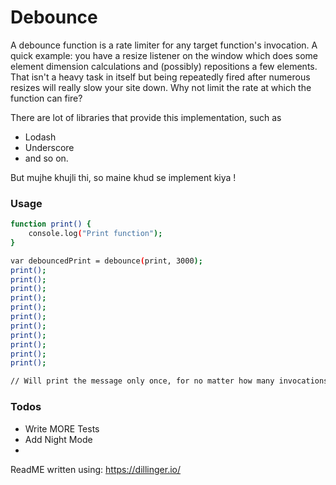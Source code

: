 # Debounce

A debounce function is a rate limiter for any target function's invocation. A quick example:  you have a resize listener on the window which does some element dimension calculations and (possibly)  repositions a few elements.  That isn't a heavy task in itself but being repeatedly fired after numerous resizes will really slow your site down.  Why not limit the rate at which the function can fire?

There are lot of libraries that provide this implementation, such as

  - Lodash
  - Underscore
  - and so on. 

But mujhe khujli thi, so maine khud se implement kiya !

### Usage

```sh
function print() {
    console.log("Print function");
}

var debouncedPrint = debounce(print, 3000);
print();
print();
print();
print();
print();
print();
print();
print();
print();
print();
print();

// Will print the message only once, for no matter how many invocations are done in 3 seconds. 

```

### Todos
 - Write MORE Tests
 - Add Night Mode
 - 
 ReadME written using: https://dillinger.io/